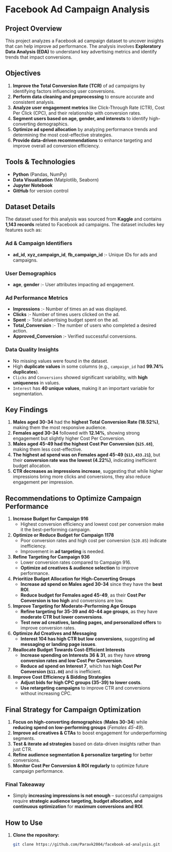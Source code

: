 # Facebook Ad Campaign Analysis  

## Project Overview  
This project analyzes a Facebook ad campaign dataset to uncover insights that can help improve ad performance. The analysis involves **Exploratory Data Analysis (EDA)** to understand key advertising metrics and identify trends that impact conversions.  

## Objectives  
1. **Improve the Total Conversion Rate (TCR)** of ad campaigns by identifying factors influencing user conversions.  
2. **Perform data cleaning and preprocessing** to ensure accurate and consistent analysis.  
3. **Analyze user engagement metrics** like Click-Through Rate (CTR), Cost Per Click (CPC), and their relationship with conversion rates.  
4. **Segment users based on age, gender, and interests** to identify high-converting demographics.  
5. **Optimize ad spend allocation** by analyzing performance trends and determining the most cost-effective strategies.  
6. **Provide data-driven recommendations** to enhance targeting and improve overall ad conversion efficiency.  

## Tools & Technologies  
- **Python** (Pandas, NumPy)  
- **Data Visualization** (Matplotlib, Seaborn)  
- **Jupyter Notebook**  
- **GitHub** for version control  

## Dataset Details  
The dataset used for this analysis was sourced from **Kaggle** and contains **1,143 records** related to Facebook ad campaigns. The dataset includes key features such as:  

### Ad & Campaign Identifiers  
- **ad_id**, **xyz_campaign_id**, **fb_campaign_id** :- Unique IDs for ads and campaigns.  

### User Demographics  
- **age**, **gender** :- User attributes impacting ad engagement.  

### Ad Performance Metrics  
- **Impressions** :- Number of times an ad was displayed.  
- **Clicks** :- Number of times users clicked on the ad.  
- **Spent** :- Total advertising budget spent on the ad.  
- **Total_Conversion** :- The number of users who completed a desired action.  
- **Approved_Conversion** :- Verified successful conversions.  

### Data Quality Insights  
- No missing values were found in the dataset.  
- High **duplicate values** in some columns (e.g., `campaign_id` had **99.74% duplicates**).  
- `Clicks` and `Conversions` showed significant variability, with **high uniqueness** in values.  
- `Interest` has **40 unique values**, making it an important variable for segmentation.  

## Key Findings  
1. **Males aged 30-34** had the **highest Total Conversion Rate (18.52%)**, making them the most responsive audience.  
2. **Females aged 30-34** followed with **12.14%**, showing strong engagement but slightly higher Cost Per Conversion.  
3. **Males aged 45-49 had the highest Cost Per Conversion (`$25.68`)**, making them less cost-effective.  
4. **The highest ad spend was on Females aged 45-49 (`$13,433.21`)**, but their **conversion rate was the lowest (4.22%)**, indicating inefficient budget allocation.  
5. **CTR decreases as impressions increase**, suggesting that while higher impressions bring more clicks and conversions, they also reduce engagement per impression.  

## Recommendations to Optimize Campaign Performance  
1. **Increase Budget for Campaign 916**  
   - Highest conversion efficiency and lowest cost per conversion make it the best-performing campaign.  
2. **Optimize or Reduce Budget for Campaign 1178**  
   - Poor conversion rates and high cost per conversion (`$20.85`) indicate inefficiency.  
   - Improvement in **ad targeting** is needed.  
3. **Refine Targeting for Campaign 936**  
   - Lower conversion rates compared to Campaign 916.  
   - **Optimize ad creatives & audience selection** to improve performance.  
4. **Prioritize Budget Allocation for High-Converting Groups**  
   - **Increase ad spend on Males aged 30-34** since they have the **best ROI**.  
   - **Reduce budget for Females aged 45-49**, as their **Cost Per Conversion is too high** and conversions are low.  
5. **Improve Targeting for Moderate-Performing Age Groups**  
   - **Refine targeting for 35-39 and 40-44 age groups**, as they have **moderate CTR but lower conversions**.  
   - **Test new ad creatives, landing pages, and personalized offers** to improve conversion rates.  
6. **Optimize Ad Creatives and Messaging**  
   - **Interest 104 has high CTR but low conversions**, suggesting **ad messaging or landing page issues**.  
7. **Reallocate Budget Towards Cost-Efficient Interests**  
   - **Increase spending on Interests 36 & 31**, as they have **strong conversion rates and low Cost Per Conversion**.  
   - **Reduce ad spend on Interest 7**, which has **high Cost Per Conversion (`$11.00`)** and is inefficient.  
8. **Improve Cost Efficiency & Bidding Strategies**  
   - **Adjust bids for high CPC groups (35-39) to lower costs**.  
   - **Use retargeting campaigns** to improve CTR and conversions without increasing CPC.  

## Final Strategy for Campaign Optimization  
1. **Focus on high-converting demographics** (**Males 30-34**) while **reducing spend on low-performing groups** (*Females 45-49*).  
2. **Improve ad creatives & CTAs** to boost engagement for underperforming segments.  
3. **Test & iterate ad strategies** based on data-driven insights rather than just CTR.  
4. **Refine audience segmentation & personalize targeting** for better conversions.  
5. **Monitor Cost Per Conversion & ROI regularly** to optimize future campaign performance.  

### **Final Takeaway**  
- Simply **increasing impressions is not enough** – successful campaigns require **strategic audience targeting, budget allocation, and continuous optimization** for **maximum conversions and ROI**.  

## How to Use  
1. **Clone the repository:**  
   ```bash
   git clone https://github.com/Paravk2004/facebook-ad-analysis.git
